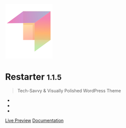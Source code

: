 ![logo](img/mypreview-logo.png)

# Restarter <small>1.1.5</small>

> Tech-Savvy & Visually Polished WordPress Theme

- 
- 
- 


[Live Preview](https://demo.mypreview.one/restarter/)
[Documentation](#hypermarket-wordpress-theme)
